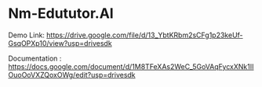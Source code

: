 # Nm-Edututor.AI
Demo Link: https://drive.google.com/file/d/13_YbtKRbm2sCFg1p23keUf-GsqOPXp10/view?usp=drivesdk

Documentation : https://docs.google.com/document/d/1M8TFeXAs2WeC_5GoVAqFycxXNk1IIOuoOoVXZQoxOWg/edit?usp=drivesdk
